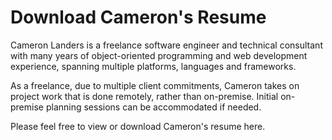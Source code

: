 # Download Cameron's Resume
Cameron Landers is a freelance software engineer and technical consultant with many years of object-oriented programming and web development experience, spanning multiple platforms, languages and frameworks.

As a freelance, due to multiple client commitments, Cameron takes on project work that is done remotely, rather than on-premise. Initial on-premise planning sessions can be accommodated if needed. 

Please feel free to view or download Cameron's resume here.
